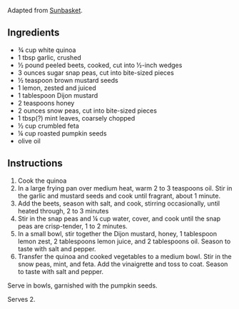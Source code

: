 Adapted from [Sunbasket](http://sunbasket.com/recipe/quinoa-with-snap-peas-snow-peas-broccolini-and-mint).

## Ingredients ##

* ¾ cup white quinoa
* 1 tbsp garlic, crushed
* ½ pound peeled beets, cooked, cut into ½-inch wedges
* 3 ounces sugar snap peas, cut into bite-sized pieces
* ½ teaspoon brown mustard seeds
* 1 lemon, zested and juiced
* 1 tablespoon Dijon mustard
* 2 teaspoons honey
* 2 ounces snow peas, cut into bite-sized pieces
* 1 tbsp(?) mint leaves, coarsely chopped
* ½ cup crumbled feta
* ¼ cup roasted pumpkin seeds
* olive oil

## Instructions ##

1. Cook the quinoa
2. In a large frying pan over medium heat, warm 2 to 3 teaspoons oil. Stir in
   the garlic and mustard seeds and cook until fragrant, about 1 minute.
3. Add the beets, season with salt, and cook, stirring occasionally, until heated through, 2 to 3 minutes
4. Stir in the snap peas and ¼ cup water, cover, and cook until the snap peas
   are crisp-tender, 1 to 2 minutes.
5. In a small bowl, stir together the Dijon mustard, honey, 1 tablespoon lemon
   zest, 2 tablespoons lemon juice, and 2 tablespoons oil. Season to taste with
   salt and pepper.
6. Transfer the quinoa and cooked vegetables to a medium bowl. Stir in the snow
   peas, mint, and feta. Add the vinaigrette and toss to coat. Season to taste
   with salt and pepper.

Serve in bowls, garnished with the pumpkin seeds.

Serves 2.
